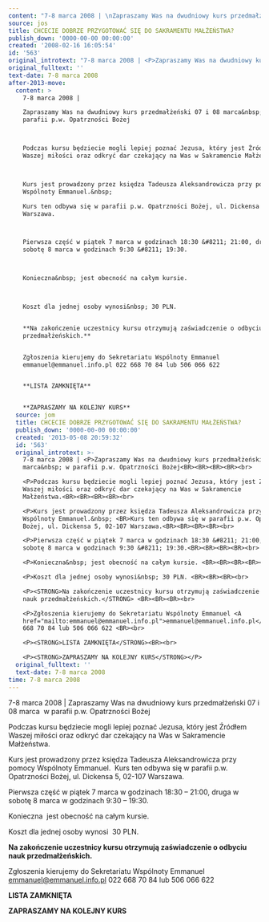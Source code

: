 ```yaml
---
content: "7-8 marca 2008 | \nZapraszamy Was na dwudniowy kurs przedmałżeński 07 i 08 marca&nbsp; w parafii p.w. Opatrzności Bożej\n\n\nPodczas kursu będziecie mogli lepiej poznać Jezusa, który jest Źródłem Waszej miłości oraz odkryć dar czekający na Was w Sakramencie Małżeństwa.\n\n\nKurs jest prowadzony przez księdza Tadeusza Aleksandrowicza przy pomocy Wspólnoty Emmanuel.&nbsp; \nKurs ten odbywa się w parafii p.w. Opatrzności Bożej, ul. Dickensa 5, 02-107 Warszawa.\n\n\nPierwsza część w piątek 7 marca w godzinach 18:30 &#8211; 21:00, druga w sobotę 8 marca w godzinach 9:30 &#8211; 19:30.\n\n\nKonieczna&nbsp; jest obecność na całym kursie. \n\n\nKoszt dla jednej osoby wynosi&nbsp; 30 PLN. \n\n**Na zakończenie uczestnicy kursu otrzymują zaświadczenie o odbyciu nauk przedmałżeńskich.** \n\nZgłoszenia kierujemy do Sekretariatu Wspólnoty Emmanuel emmanuel@emmanuel.info.pl 022 668 70 84 lub 506 066 622 \n\n**LISTA ZAMKNIĘTA**\n\n**ZAPRASZAMY NA KOLEJNY KURS**\n\n\n<!--CONTENT FROM OLD SERVER (jos before 2013): 7-8 marca 2008 | \nZapraszamy Was na dwudniowy kurs przedmałżeński 07 i 08 marca&nbsp; w parafii p.w. Opatrzności Bożej\n\n\n\r\n\nPodczas kursu będziecie mogli lepiej poznać Jezusa, który jest Źródłem Waszej miłości oraz odkryć dar czekający na Was w Sakramencie Małżeństwa.\n\n\n\r\n\nKurs jest prowadzony przez księdza Tadeusza Aleksandrowicza przy pomocy Wspólnoty Emmanuel.&nbsp; \nKurs ten odbywa się w parafii p.w. Opatrzności Bożej, ul. Dickensa 5, 02-107 Warszawa.\n\n\n\r\n\nPierwsza część w piątek 7 marca w godzinach 18:30 &#8211; 21:00, druga w sobotę 8 marca w godzinach 9:30 &#8211; 19:30.\n\n\n\r\n\nKonieczna&nbsp; jest obecność na całym kursie. \n\n\n\r\n\nKoszt dla jednej osoby wynosi&nbsp; 30 PLN. \n\n\r\n\n**Na zakończenie uczestnicy kursu otrzymują zaświadczenie o odbyciu nauk przedmałżeńskich.** \n\n\r\n\nZgłoszenia kierujemy do Sekretariatu Wspólnoty Emmanuel emmanuel@emmanuel.info.pl 022 668 70 84 lub 506 066 622 \n\n\r\n\n**LISTA ZAMKNIĘTA**\n\n\r\n\n**ZAPRASZAMY NA KOLEJNY KURS**\n\n-->"
source: jos
title: CHCECIE DOBRZE PRZYGOTOWAĆ SIĘ DO SAKRAMENTU MAŁŻEŃSTWA?
publish_down: '0000-00-00 00:00:00'
created: '2008-02-16 16:05:54'
id: '563'
original_introtext: "7-8 marca 2008 | <P>Zapraszamy Was na dwudniowy kurs przedmałżeński 07 i 08 marca&nbsp; w parafii p.w. Opatrzności Bożej<BR><BR><BR><BR><br>\r\n<P>Podczas kursu będziecie mogli lepiej poznać Jezusa, który jest Źródłem Waszej miłości oraz odkryć dar czekający na Was w Sakramencie Małżeństwa.<BR><BR><BR><BR><br>\r\n<P>Kurs jest prowadzony przez księdza Tadeusza Aleksandrowicza przy pomocy Wspólnoty Emmanuel.&nbsp; <BR>Kurs ten odbywa się w parafii p.w. Opatrzności Bożej, ul. Dickensa 5, 02-107 Warszawa.<BR><BR><BR><BR><br>\r\n<P>Pierwsza część w piątek 7 marca w godzinach 18:30 &#8211; 21:00, druga w sobotę 8 marca w godzinach 9:30 &#8211; 19:30.<BR><BR><BR><BR><br>\r\n<P>Konieczna&nbsp; jest obecność na całym kursie. <BR><BR><BR><BR><br>\r\n<P>Koszt dla jednej osoby wynosi&nbsp; 30 PLN. <BR><BR><BR><br>\r\n<P><STRONG>Na zakończenie uczestnicy kursu otrzymują zaświadczenie o odbyciu nauk przedmałżeńskich.</STRONG> <BR><BR><BR><br>\r\n<P>Zgłoszenia kierujemy do Sekretariatu Wspólnoty Emmanuel <A href=\"mailto:emmanuel@emmanuel.info.pl\">emmanuel@emmanuel.info.pl</A> 022 668 70 84 lub 506 066 622 <BR><br>\r\n<P><STRONG>LISTA ZAMKNIĘTA</STRONG><BR><br>\r\n<P><STRONG>ZAPRASZAMY NA KOLEJNY KURS</STRONG></P>"
original_fulltext: ''
text-date: 7-8 marca 2008
after-2013-move:
  content: >
    7-8 marca 2008 | 

    Zapraszamy Was na dwudniowy kurs przedmałżeński 07 i 08 marca&nbsp; w
    parafii p.w. Opatrzności Bożej



    Podczas kursu będziecie mogli lepiej poznać Jezusa, który jest Źródłem
    Waszej miłości oraz odkryć dar czekający na Was w Sakramencie Małżeństwa.



    Kurs jest prowadzony przez księdza Tadeusza Aleksandrowicza przy pomocy
    Wspólnoty Emmanuel.&nbsp; 

    Kurs ten odbywa się w parafii p.w. Opatrzności Bożej, ul. Dickensa 5, 02-107
    Warszawa.



    Pierwsza część w piątek 7 marca w godzinach 18:30 &#8211; 21:00, druga w
    sobotę 8 marca w godzinach 9:30 &#8211; 19:30.



    Konieczna&nbsp; jest obecność na całym kursie. 



    Koszt dla jednej osoby wynosi&nbsp; 30 PLN. 


    **Na zakończenie uczestnicy kursu otrzymują zaświadczenie o odbyciu nauk
    przedmałżeńskich.** 


    Zgłoszenia kierujemy do Sekretariatu Wspólnoty Emmanuel
    emmanuel@emmanuel.info.pl 022 668 70 84 lub 506 066 622 


    **LISTA ZAMKNIĘTA**


    **ZAPRASZAMY NA KOLEJNY KURS**
  source: jom
  title: CHCECIE DOBRZE PRZYGOTOWAĆ SIĘ DO SAKRAMENTU MAŁŻEŃSTWA?
  publish_down: '0000-00-00 00:00:00'
  created: '2013-05-08 20:59:32'
  id: '563'
  original_introtext: >-
    7-8 marca 2008 | <P>Zapraszamy Was na dwudniowy kurs przedmałżeński 07 i 08
    marca&nbsp; w parafii p.w. Opatrzności Bożej<BR><BR><BR><BR><br>

    <P>Podczas kursu będziecie mogli lepiej poznać Jezusa, który jest Źródłem
    Waszej miłości oraz odkryć dar czekający na Was w Sakramencie
    Małżeństwa.<BR><BR><BR><BR><br>

    <P>Kurs jest prowadzony przez księdza Tadeusza Aleksandrowicza przy pomocy
    Wspólnoty Emmanuel.&nbsp; <BR>Kurs ten odbywa się w parafii p.w. Opatrzności
    Bożej, ul. Dickensa 5, 02-107 Warszawa.<BR><BR><BR><BR><br>

    <P>Pierwsza część w piątek 7 marca w godzinach 18:30 &#8211; 21:00, druga w
    sobotę 8 marca w godzinach 9:30 &#8211; 19:30.<BR><BR><BR><BR><br>

    <P>Konieczna&nbsp; jest obecność na całym kursie. <BR><BR><BR><BR><br>

    <P>Koszt dla jednej osoby wynosi&nbsp; 30 PLN. <BR><BR><BR><br>

    <P><STRONG>Na zakończenie uczestnicy kursu otrzymują zaświadczenie o odbyciu
    nauk przedmałżeńskich.</STRONG> <BR><BR><BR><br>

    <P>Zgłoszenia kierujemy do Sekretariatu Wspólnoty Emmanuel <A
    href="mailto:emmanuel@emmanuel.info.pl">emmanuel@emmanuel.info.pl</A> 022
    668 70 84 lub 506 066 622 <BR><br>

    <P><STRONG>LISTA ZAMKNIĘTA</STRONG><BR><br>

    <P><STRONG>ZAPRASZAMY NA KOLEJNY KURS</STRONG></P>
  original_fulltext: ''
  text-date: 7-8 marca 2008
time: 7-8 marca 2008
---
```

7-8 marca 2008 | 
Zapraszamy Was na dwudniowy kurs przedmałżeński 07 i 08 marca&nbsp; w parafii p.w. Opatrzności Bożej


Podczas kursu będziecie mogli lepiej poznać Jezusa, który jest Źródłem Waszej miłości oraz odkryć dar czekający na Was w Sakramencie Małżeństwa.


Kurs jest prowadzony przez księdza Tadeusza Aleksandrowicza przy pomocy Wspólnoty Emmanuel.&nbsp; 
Kurs ten odbywa się w parafii p.w. Opatrzności Bożej, ul. Dickensa 5, 02-107 Warszawa.


Pierwsza część w piątek 7 marca w godzinach 18:30 &#8211; 21:00, druga w sobotę 8 marca w godzinach 9:30 &#8211; 19:30.


Konieczna&nbsp; jest obecność na całym kursie. 


Koszt dla jednej osoby wynosi&nbsp; 30 PLN. 

**Na zakończenie uczestnicy kursu otrzymują zaświadczenie o odbyciu nauk przedmałżeńskich.** 

Zgłoszenia kierujemy do Sekretariatu Wspólnoty Emmanuel emmanuel@emmanuel.info.pl 022 668 70 84 lub 506 066 622 

**LISTA ZAMKNIĘTA**

**ZAPRASZAMY NA KOLEJNY KURS**


<!--CONTENT FROM OLD SERVER (jos before 2013): 7-8 marca 2008 | 
Zapraszamy Was na dwudniowy kurs przedmałżeński 07 i 08 marca&nbsp; w parafii p.w. Opatrzności Bożej




Podczas kursu będziecie mogli lepiej poznać Jezusa, który jest Źródłem Waszej miłości oraz odkryć dar czekający na Was w Sakramencie Małżeństwa.




Kurs jest prowadzony przez księdza Tadeusza Aleksandrowicza przy pomocy Wspólnoty Emmanuel.&nbsp; 
Kurs ten odbywa się w parafii p.w. Opatrzności Bożej, ul. Dickensa 5, 02-107 Warszawa.




Pierwsza część w piątek 7 marca w godzinach 18:30 &#8211; 21:00, druga w sobotę 8 marca w godzinach 9:30 &#8211; 19:30.




Konieczna&nbsp; jest obecność na całym kursie. 




Koszt dla jednej osoby wynosi&nbsp; 30 PLN. 



**Na zakończenie uczestnicy kursu otrzymują zaświadczenie o odbyciu nauk przedmałżeńskich.** 



Zgłoszenia kierujemy do Sekretariatu Wspólnoty Emmanuel emmanuel@emmanuel.info.pl 022 668 70 84 lub 506 066 622 



**LISTA ZAMKNIĘTA**



**ZAPRASZAMY NA KOLEJNY KURS**

-->

<!--{{json:{"created_date":"2008-02-16 16:05:54","publish_down":"0000-00-00 00:00:00","id":"563"}}}-->